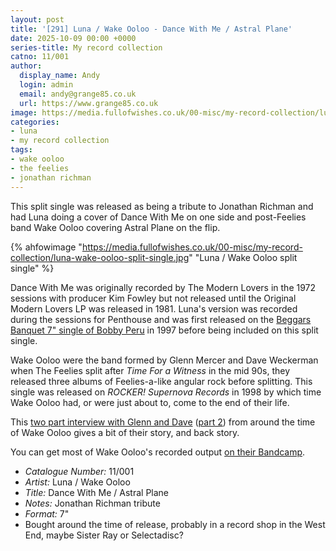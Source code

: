 ```yaml
---
layout: post
title: '[291] Luna / Wake Ooloo - Dance With Me / Astral Plane'
date: 2025-10-09 00:00 +0000
series-title: My record collection
catno: 11/001
author:
  display_name: Andy
  login: admin
  email: andy@grange85.co.uk
  url: https://www.grange85.co.uk
image: https://media.fullofwishes.co.uk/00-misc/my-record-collection/luna-wake-ooloo-split-single.jpg
categories:
- luna
- my record collection
tags:
- wake ooloo
- the feelies
- jonathan richman
---
```

This split single was released as being a tribute to Jonathan Richman and had Luna doing a cover of Dance With Me on one side and post-Feelies band Wake Ooloo covering Astral Plane on the flip.

{% ahfowimage "https://media.fullofwishes.co.uk/00-misc/my-record-collection/luna-wake-ooloo-split-single.jpg" "Luna / Wake Ooloo split single" %}

Dance With Me was originally recorded by The Modern Lovers in the 1972 sessions with producer Kim Fowley but not released until the Original Modern Lovers LP was released in 1981. Luna's version was recorded during the sessions for Penthouse and was first released on the [Beggars Banquet 7" single of Bobby Peru](https://www.fullofwishes.co.uk/2023/11/16/my-record-collection-087-luna-bobby-peru-7/) in 1997 before being included on this split single.

Wake Ooloo were the band formed by Glenn Mercer and Dave Weckerman when The Feelies split after _Time For a Witness_ in the mid 90s, they released three albums of Feelies-a-like angular rock before splitting. This single was released on _ROCKER! Supernova Records_ in 1998 by which time Wake Ooloo had, or were just about to, come to the end of their life.

This [two part interview with Glenn and Dave](https://www.furious.com/perfect/ooloo.html) ([part 2](https://www.furious.com/perfect/ooloo2.html)) from around the time of Wake Ooloo gives a bit of their story, and back story.

You can get most of Wake Ooloo's recorded output [on their Bandcamp](https://wake-ooloo.bandcamp.com/music).

 - *Catalogue Number:* 11/001
 - *Artist:* Luna / Wake Ooloo
 - *Title:* Dance With Me / Astral Plane
 - *Notes:* Jonathan Richman tribute
 - *Format:* 7"
 - Bought around the time of release, probably in a record shop in the West End, maybe Sister Ray or Selectadisc?
